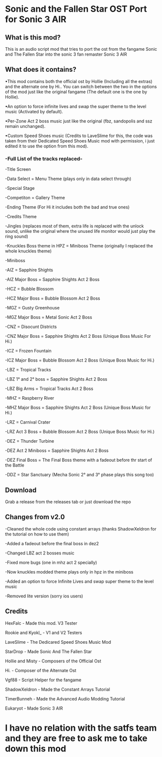 # Sonic and the Fallen Star OST Port for Sonic 3 AIR
## What is this mod?
This is an audio script mod that tries to port the ost from the fangame Sonic and The Fallen Star into the sonic 3 fan remaster Sonic 3 AIR

## What does it contains?

•This mod contains both the official ost by Hollie (Including all the extras) and the alternate one by Hi.. You can switch between the two in the options of the mod just like the original fangame (The default one is the one by Hollie).

•An option to force infinite lives and swap the super theme to the level music (Activated by default).

•Per-Zone Act 2 boss music just like the original (fbz, sandopolis and ssz remain unchanged).

•Custom Speed Shoes music (Credits to LaveSlime for this, the code was taken from their Dedicated Speed Shoes Music mod with permission, i just edited it to use the option from this mod).

### -Full List of the tracks replaced-

-Title Screen 

-Data Select = Menu Theme (plays only in data select through)

-Special Stage

-Competiton = Gallery Theme

-Ending Theme (For Hi it includes both the bad and true ones)

-Credits Theme

-Jingles (replaces most of them, extra life is replaced with the unlock sound, unlike the original where the unused life monitor would just play the ring sound)

-Knuckles Boss theme in HPZ = Miniboss Theme (originally I replaced the whole knuckles theme)

-Miniboss

-AIZ = Sapphire Shights 

-AIZ Major Boss = Sapphire Shights Act 2 Boss

-HCZ = Bubble Blossom

-HCZ Major Boss = Bubble Blossom Act 2 Boss

-MGZ = Gusty Greenhouse 

-MGZ Major Boss = Metal Sonic Act 2 Boss 

-CNZ = Disocunt Districts

-CNZ Major Boss = Sapphire Shights Act 2 Boss (Unique Boss Music For Hi.)

-ICZ = Frozen Fountain

-ICZ Major Boss = Bubble Blossom Act 2 Boss (Unique Boss Music for Hi.)

-LBZ = Tropical Tracks 

-LBZ 1° and 2° boss = Sapphire Shights Act 2 Boss

-LBZ Big Arms = Tropical Tracks Act 2 Boss

-MHZ = Raspberry River 

-MHZ Major Boss = Sapphire Shights Act 2 Boss (Unique Boss Music for Hi.)

-LRZ = Carnival Crater

-LRZ Act 3 Boss = Bubble Blossom Act 2 Boss (Unique Boss Music for Hi.)

-DEZ = Thunder Turbine

-DEZ Act 2 Miniboss = Sapphire Shights Act 2 Boss

-DEZ Final Boss = The Final Boss theme with a fadeout before thr start of the Battle

-DDZ = Star Sanctuary (Mecha Sonic 2° and 3° phase plays this song too)

## Download

Grab a release from the releases tab or just download the repo 

## Changes from v2.0 
-Cleaned the whole code using constant arrays (thanks ShadowXeldron for the tutorial on how to use them)

-Added a fadeout before the final boss in dez2

-Changed LBZ act 2 bosses music

-Fixed more bugs (one in mhz act 2 specially)

-Now knuckles modded theme plays only in hpz in the miniboss

-Added an option to force Infinite Lives and swap super theme to the level music

-Removed lite version (sorry ios users)

## Credits 
 HexFalc - Made this mod. V3 Tester
 
 Rookie and Kyokl_ - V1 and V2 Testers

 LaveSlime - The Dedicared Speed Shoes Music Mod
 
 StarDrop - Made Sonic And The Fallen Star

 Hollie and Misty - Composers of the Official Ost
 
 Hi. - Composer of the Alternate Ost 

 Vgf88 - Script Helper for the fangame

 ShadowXeldron - Made the Constant Arrays Tutorial 

 TimerBunneh - Made the Advanced Audio Modding Tutorial 

 Eukaryot - Made Sonic 3 AIR

<h1><b>I have no relation with the satfs team and they are free to ask me to take down this mod</b></h1>
